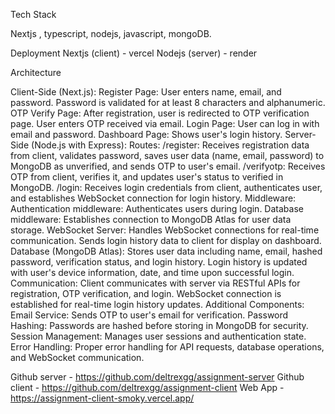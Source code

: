 Tech Stack 

Nextjs , typescript, nodejs, javascript, mongoDB.

Deployment
Nextjs (client) - vercel
Nodejs (server) - render

Architecture
 
Client-Side (Next.js):
Register Page: User enters name, email, and password. Password is validated for at least 8 characters and alphanumeric.
OTP Verify Page: After registration, user is redirected to OTP verification page. User enters OTP received via email.
Login Page: User can log in with email and password.
Dashboard Page: Shows user's login history.
Server-Side (Node.js with Express):
Routes:
/register: Receives registration data from client, validates password, saves user data (name, email, password) to MongoDB as unverified, and sends OTP to user's email.
/verifyotp: Receives OTP from client, verifies it, and updates user's status to verified in MongoDB.
/login: Receives login credentials from client, authenticates user, and establishes WebSocket connection for login history.
Middleware:
Authentication middleware: Authenticates users during login.
Database middleware: Establishes connection to MongoDB Atlas for user data storage.
WebSocket Server:
Handles WebSocket connections for real-time communication.
Sends login history data to client for display on dashboard.
Database (MongoDB Atlas):
Stores user data including name, email, hashed password, verification status, and login history.
Login history is updated with user's device information, date, and time upon successful login.
Communication:
Client communicates with server via RESTful APIs for registration, OTP verification, and login.
WebSocket connection is established for real-time login history updates.
Additional Components:
Email Service: Sends OTP to user's email for verification.
Password Hashing: Passwords are hashed before storing in MongoDB for security.
Session Management: Manages user sessions and authentication state.
Error Handling: Proper error handling for API requests, database operations, and WebSocket communication.

Github server - https://github.com/deltrexgg/assignment-server
Github client - https://github.com/deltrexgg/assignment-client
Web App       - https://assignment-client-smoky.vercel.app/
